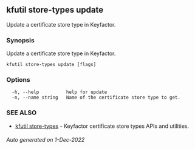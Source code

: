 ## kfutil store-types update

Update a certificate store type in Keyfactor.

### Synopsis

Update a certificate store type in Keyfactor.

```
kfutil store-types update [flags]
```

### Options

```
  -h, --help          help for update
  -n, --name string   Name of the certificate store type to get.
```

### SEE ALSO

* [kfutil store-types](kfutil_store-types.md)	 - Keyfactor certificate store types APIs and utilities.

###### Auto generated on 1-Dec-2022
